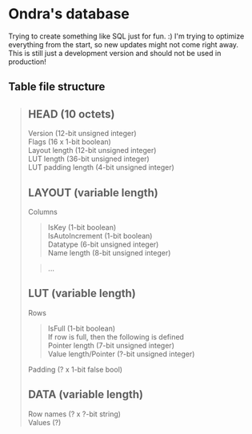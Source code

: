 # Ondra's database

Trying to create something like SQL just for fun. :) I'm trying to optimize everything from the start, so new updates might not come right away.<br />
This is still just a development version and should not be used in production!


## Table file structure
> ## HEAD (10 octets)
> Version (12-bit unsigned integer)<br />
> Flags (16 x 1-bit boolean)<br />
> Layout length (12-bit unsigned integer)<br />
> LUT length (36-bit unsigned integer)<br />
> LUT padding length (4-bit unsigned integer)
> ## LAYOUT (variable length)
> Columns
> > IsKey (1-bit boolean)<br />
> > IsAutoIncrement (1-bit boolean)<br />
> > Datatype (6-bit unsigned integer)<br />
> > Name length (8-bit unsigned integer)
>
> > ...
> ## LUT (variable length)
> Rows
> > IsFull (1-bit boolean)<br />
> > If row is full, then the following is defined<br />
> > Pointer length (7-bit unsigned integer)<br />
> > Value length/Pointer (?-bit unsigned integer)
>
> Padding (? x 1-bit false bool)
> ## DATA (variable length)
> Row names (? x ?-bit string)<br />
> Values (?)
